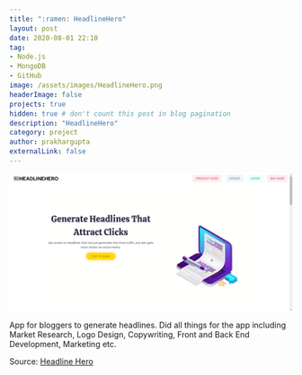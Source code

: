 ```yaml
---
title: ":ramen: HeadlineHero"
layout: post
date: 2020-08-01 22:10
tag:
- Node.js
- MongoDB
- GitHub
image: /assets/images/HeadlineHero.png
headerImage: false
projects: true
hidden: true # don't count this post in blog pagination
description: "HeadlineHero"
category: project
author: prakhargupta
externalLink: false
---
```


![Screenshot](/assets/images/HeadlineHero.png)

App for bloggers to generate headlines. Did all things for the app including Market Research, Logo Design, Copywriting, Front and Back End Development, Marketing etc.

Source: <a href="https://github.com/prakhar897/HeadLineHero"><i class="large github icon"></i>Headline Hero</a>